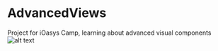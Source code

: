 # AdvancedViews
Project for iOasys Camp, learning about advanced visual components
![alt text](https://github.com/MTruocchio/AdvancedViews/main/Captura%20de%20Tela%202021-04-01%20às%2011.05.34.png?raw=true)

